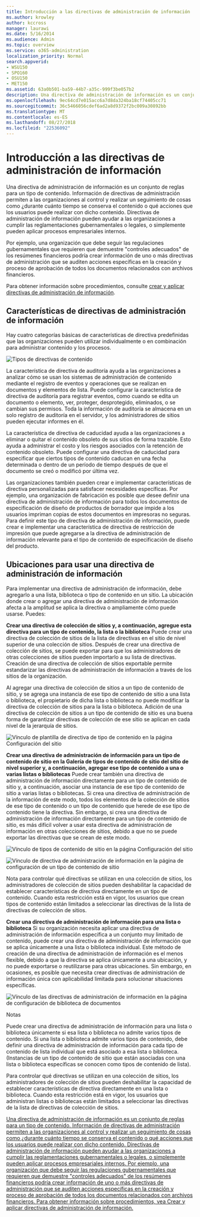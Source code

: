 ```yaml
---
title: Introducción a las directivas de administración de información
ms.author: krowley
author: kccross
manager: laurawi
ms.date: 5/16/2014
ms.audience: Admin
ms.topic: overview
ms.service: o365-administration
localization_priority: Normal
search.appverid:
- WSU150
- SPO160
- OSU150
- MET150
ms.assetid: 63a0b501-ba59-44b7-a35c-999f3be057b2
description: Una directiva de administración de información es un conjunto de reglas para un tipo de contenido. Información de directivas de administración permiten a las organizaciones al control y realizar un seguimiento de cosas como ¿durante cuánto tiempo se conserva el contenido o qué acciones que los usuarios puede realizar con dicho contenido. Directivas de administración de información pueden ayudar a las organizaciones a cumplir las reglamentaciones gubernamentales o legales, o simplemente pueden aplicar procesos empresariales internos.
ms.openlocfilehash: 9ec64cd7e015acc6a7d8da324ba18cf74405cc71
ms.sourcegitcommit: 36c5466056cdef6ad2a8d9372f2bc009a30892bb
ms.translationtype: MT
ms.contentlocale: es-ES
ms.lasthandoff: 08/27/2018
ms.locfileid: "22536092"
---
```

# <a name="introduction-to-information-management-policies"></a>Introducción a las directivas de administración de información

Una directiva de administración de información es un conjunto de reglas para un tipo de contenido. Información de directivas de administración permiten a las organizaciones al control y realizar un seguimiento de cosas como ¿durante cuánto tiempo se conserva el contenido o qué acciones que los usuarios puede realizar con dicho contenido. Directivas de administración de información pueden ayudar a las organizaciones a cumplir las reglamentaciones gubernamentales o legales, o simplemente pueden aplicar procesos empresariales internos. 
  
Por ejemplo, una organización que debe seguir las regulaciones gubernamentales que requieren que demuestre "controles adecuados" de los resúmenes financieros podría crear información de uno o más directivas de administración que se auditen acciones específicas en la creación y proceso de aprobación de todos los documentos relacionados con archivos financieros.
  
Para obtener información sobre procedimientos, consulte [crear y aplicar directivas de administración de información](create-info-mgmt-policies.md).
  
## <a name="features-of-information-management-policies"></a>Características de directivas de administración de información
<a name="__top"> </a>

Hay cuatro categorías básicas de características de directiva predefinidas que las organizaciones pueden utilizar individualmente o en combinación para administrar contenido y los procesos. 
  
![Tipos de directivas de contenido](media/19fcb8a3-974b-40d3-a13f-b76088d122f8.png)
  
La característica de directiva de auditoría ayuda a las organizaciones a analizar cómo se usan los sistemas de administración de contenido mediante el registro de eventos y operaciones que se realizan en documentos y elementos de lista. Puede configurar la característica de directiva de auditoría para registrar eventos, como cuando se edita un documento o elemento, ver, proteger, desprotegido, eliminados, o se cambian sus permisos. Toda la información de auditoría se almacena en un solo registro de auditoría en el servidor, y los administradores de sitios pueden ejecutar informes en él. 
  
La característica de directiva de caducidad ayuda a las organizaciones a eliminar o quitar el contenido obsoleto de sus sitios de forma trazable. Esto ayuda a administrar el costo y los riesgos asociados con la retención de contenido obsoleto. Puede configurar una directiva de caducidad para especificar que ciertos tipos de contenido caducan en una fecha determinada o dentro de un período de tiempo después de que el documento se creó o modificó por última vez.
  
Las organizaciones también pueden crear e implementar características de directiva personalizadas para satisfacer necesidades específicas. Por ejemplo, una organización de fabricación es posible que desee definir una directiva de administración de información para todos los documentos de especificación de diseño de productos de borrador que impide a los usuarios impriman copias de estos documentos en impresoras no seguras. Para definir este tipo de directiva de administración de información, puede crear e implementar una característica de directiva de restricción de impresión que puede agregarse a la directiva de administración de información relevante para el tipo de contenido de especificación de diseño del producto.
  
## <a name="locations-to-use-an-information-management-policy"></a>Ubicaciones para usar una directiva de administración de información
<a name="__toc340213528"> </a>

Para implementar una directiva de administración de información, debe agregarlo a una lista, biblioteca o tipo de contenido en un sitio. La ubicación donde crear o agregar una directiva de administración de información afecta a la amplitud se aplica la directiva o ampliamente cómo puede usarse. Puedes:
  
 **Crear una directiva de colección de sitios y, a continuación, agregue esta directiva para un tipo de contenido, la lista o la biblioteca** Puede crear una directiva de colección de sitios de la lista de directivas en el sitio de nivel superior de una colección de sitios. Después de crear una directiva de colección de sitios, se puede exportar para que los administradores de otras colecciones de sitios pueden importarlo a su lista de directivas. Creación de una directiva de colección de sitios exportable permite estandarizar las directivas de administración de información a través de los sitios de la organización. 
  
Al agregar una directiva de colección de sitios a un tipo de contenido de sitio, y se agrega una instancia de ese tipo de contenido de sitio a una lista o biblioteca, el propietario de dicha lista o biblioteca no puede modificar la directiva de colección de sitios para la lista o biblioteca. Adición de una directiva de colección de sitios a un tipo de contenido de sitio es una buena forma de garantizar directivas de colección de ese sitio se aplican en cada nivel de la jerarquía de sitios.
  
![Vínculo de plantilla de directiva de tipo de contenido en la página Configuración del sitio](media/26d3466a-23ec-443f-88f0-2aaff38e992b.png)
  
 **Crear una directiva de administración de información para un tipo de contenido de sitio en la Galería de tipos de contenido de sitio del sitio de nivel superior y, a continuación, agregar ese tipo de contenido a una o varias listas o bibliotecas** Puede crear también una directiva de administración de información directamente para un tipo de contenido de sitio y, a continuación, asociar una instancia de ese tipo de contenido de sitio a varias listas o bibliotecas. Si crea una directiva de administración de la información de este modo, todos los elementos de la colección de sitios de ese tipo de contenido o un tipo de contenido que herede de ese tipo de contenido tiene la directiva. Sin embargo, si crea una directiva de administración de información directamente para un tipo de contenido de sitio, es más difícil volver a usar esta directiva de administración de información en otras colecciones de sitios, debido a que no se puede exportar las directivas que se crean de este modo. 
  
![Vínculo de tipos de contenido de sitio en la página Configuración del sitio](media/6f6fa51f-15d7-4782-b06f-a7b36e874cd3.png)
  
![Vínculo de directiva de administración de información en la página de configuración de un tipo de contenido de sitio](media/15d83a34-6c8f-4b6e-b6ee-e9b0a70cbb4b.png)
  
Nota para controlar qué directivas se utilizan en una colección de sitios, los administradores de colección de sitios pueden deshabilitar la capacidad de establecer características de directiva directamente en un tipo de contenido. Cuando esta restricción está en vigor, los usuarios que crean tipos de contenido están limitados a seleccionar las directivas de la lista de directivas de colección de sitios.
  
 **Crear una directiva de administración de información para una lista o biblioteca** Si su organización necesita aplicar una directiva de administración de información específica a un conjunto muy limitado de contenido, puede crear una directiva de administración de información que se aplica únicamente a una lista o biblioteca individual. Este método de creación de una directiva de administración de información es el menos flexible, debido a que la directiva se aplica únicamente a una ubicación, y no puede exportarse o reutilizarse para otras ubicaciones. Sin embargo, en ocasiones, es posible que necesita crear directivas de administración de información única con aplicabilidad limitada para solucionar situaciones específicas. 
  
![Vínculo de las directivas de administración de información en la página de configuración de biblioteca de documentos](media/9fa6d366-6aab-49e1-a05c-898ac6f536e6.png)
  
Notas 
  
Puede crear una directiva de administración de información para una lista o biblioteca únicamente si esa lista o biblioteca no admite varios tipos de contenido. Si una lista o biblioteca admite varios tipos de contenido, debe definir una directiva de administración de información para cada tipo de contenido de lista individual que está asociado a esa lista o biblioteca. (Instancias de un tipo de contenido de sitio que están asociadas con una lista o biblioteca específicas se conocen como tipos de contenido de lista).
  
Para controlar qué directivas se utilizan en una colección de sitios, los administradores de colección de sitios pueden deshabilitar la capacidad de establecer características de directiva directamente en una lista o biblioteca. Cuando esta restricción está en vigor, los usuarios que administran listas o bibliotecas están limitados a seleccionar las directivas de la lista de directivas de colección de sitios.
  
[Una directiva de administración de información es un conjunto de reglas para un tipo de contenido. Información de directivas de administración permiten a las organizaciones al control y realizar un seguimiento de cosas como ¿durante cuánto tiempo se conserva el contenido o qué acciones que los usuarios puede realizar con dicho contenido. Directivas de administración de información pueden ayudar a las organizaciones a cumplir las reglamentaciones gubernamentales o legales, o simplemente pueden aplicar procesos empresariales internos. Por ejemplo, una organización que debe seguir las regulaciones gubernamentales que requieren que demuestre "controles adecuados" de los resúmenes financieros podría crear información de uno o más directivas de administración que se auditen acciones específicas en la creación y proceso de aprobación de todos los documentos relacionados con archivos financieros. Para obtener información sobre procedimientos, vea Crear y aplicar directivas de administración de información.](intro-to-info-mgmt-policies.md#__top)
  

